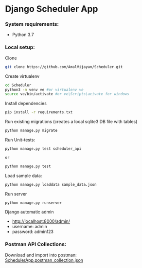 # Django Scheduler App

### System requirements:
- Python 3.7

### Local setup:

Clone  
```bash
git clone https://github.com/AmalVijayan/Scheduler.git
```

Create virtualenv
```bash
cd Scheduler
python3 -m venv ve #or virtualenv ve
source ve/bin/activate #or ve\Scripts\acivate for windows
```

Install dependencies
```bash
pip install -r requirements.txt
```

Run existing migrations (creates a local sqlite3 DB file with tables)  
```bash
python manage.py migrate
```

Run Unit-tests:
```bash
python manage.py test scheduler_api

or 

python manage.py test
```

Load sample data:
```bash
python manage.py loaddata sample_data.json
```


Run server  
```bash
python manage.py runserver
```

Django automatic admin    
- [http://localhost:8000/admin/]()  
- username: admin
- password: admin123

### Postman API Collections:  
Download and import into postman:  
  [SchedulerApp.postman_collection.json](https://drive.google.com/file/d/14pSLTEhGQ2AsBgtAG_sXnqf8o3uRDU4W/view?usp=sharing)
  
